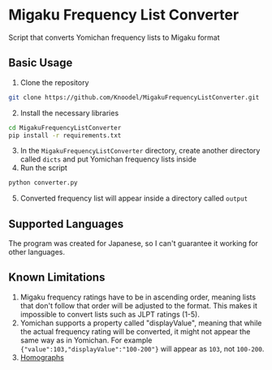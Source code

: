 # Migaku Frequency List Converter

Script that converts Yomichan frequency lists to Migaku format

## Basic Usage

1. Clone the repository

```bash
git clone https://github.com/Knoodel/MigakuFrequencyListConverter.git
```

2. Install the necessary libraries

```bash
cd MigakuFrequencyListConverter
pip install -r requirements.txt
```

3. In the `MigakuFrequencyListConverter` directory, create another directory called `dicts` and put Yomichan frequency lists inside
4. Run the script

```bash
python converter.py
```

5. Converted frequency list will appear inside a directory called `output`

## Supported Languages

The program was created for Japanese, so I can't guarantee it working for other languages.

## Known Limitations

1. Migaku frequency ratings have to be in ascending order, meaning lists that don't follow that order will be adjusted to the format. This makes it impossible to convert lists such as JLPT ratings (1-5).
2. Yomichan supports a property called "displayValue", meaning that while the actual frequency rating will be converted, it might not appear the same way as in Yomichan. For example `{"value":103,"displayValue":"100-200"}` will appear as `103`, not `100-200`.
3. [Homographs](https://legacy.migaku.io/tools-guides/migaku-dictionary/manual/#frequency-list-format)
